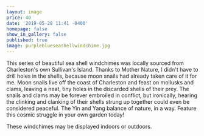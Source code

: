 ```yaml
---
layout: image
price: 40
date: '2019-05-28 11:41 -0400'
homepage: false
show_in_gallery: false
published: true
image: purpleblueseashellwindchime.jpg
---
```

This series of beautiful sea shell windchimes was locally sourced from Charleston's own Sullivan's Island. Thanks to Mother Nature, I didn't have to drill holes in the shells, because moon snails had already taken care of it for me. Moon snails live off the coast of Charleston and feast on mollusks and clams, leaving a neat, tiny holes in the discarded shells of their prey. The snails and clams may be forever embroiled in conflict, but ironically, hearing the clinking and clanking of their shells strung up together could even be considered peaceful. The Yin and Yang balance of nature, in a way. Feature this cosmic struggle in your own garden today!

These windchimes may be displayed indoors or outdoors.
